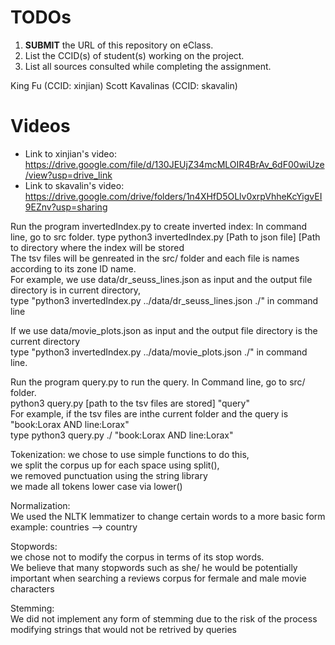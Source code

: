 # TODOs

1. **SUBMIT** the URL of this repository on eClass. 
2. List the CCID(s) of student(s) working on the project.
3. List all sources consulted while completing the assignment.

King Fu (CCID: xinjian) Scott Kavalinas (CCID:  skavalin)

# Videos

* Link to xinjian's video: https://drive.google.com/file/d/130JEUjZ34mcMLOIR4BrAv_6dF00wiUze/view?usp=drive_link
* Link to skavalin's video: https://drive.google.com/drive/folders/1n4XHfD5OLlv0xrpVhheKcYigvEI9EZnv?usp=sharing


Run the program invertedIndex.py to create inverted index: In command line, go to src folder.
type python3 invertedIndex.py [Path to json file] [Path to directory where the index will be stored</br>
The tsv files will be genreated in the src/ folder and each file is names according to its zone ID name.</br>
For example, we use data/dr_seuss_lines.json as input and the output file directory is in current directory,</br>
type "python3 invertedIndex.py ../data/dr_seuss_lines.json ./" in command line

If we use data/movie_plots.json as input and the output file directory is the current directory</br>
type "python3 invertedIndex.py ../data/movie_plots.json ./" in command line.

Run the program query.py to run the query. In Command line, go to src/ folder.</br>
python3 query.py [path to the tsv files are stored] "query"</br>
For example, if the tsv files are inthe current folder and the query is "book:Lorax AND line:Lorax"</br>
type python3 query.py ./ "book:Lorax AND line:Lorax"

Tokenization: 
we chose to use simple functions to do this,</br>
we split the corpus up for each space using split(),</br>
we removed punctuation using the string library</br>
we made all tokens lower case via lower()

Normalization:</br>
We used the NLTK lemmatizer to change certain words to a more basic form</br>
example: countries --> country

Stopwords:</br>
we chose not to modify the corpus in terms of its stop words.</br>
We believe that many stopwords such as she/ he would be potentially important when searching a reviews corpus for fermale and male movie characters

Stemming:</br>
We did not implement any form of stemming due to the risk of the process modifying strings that would not be retrived by queries
